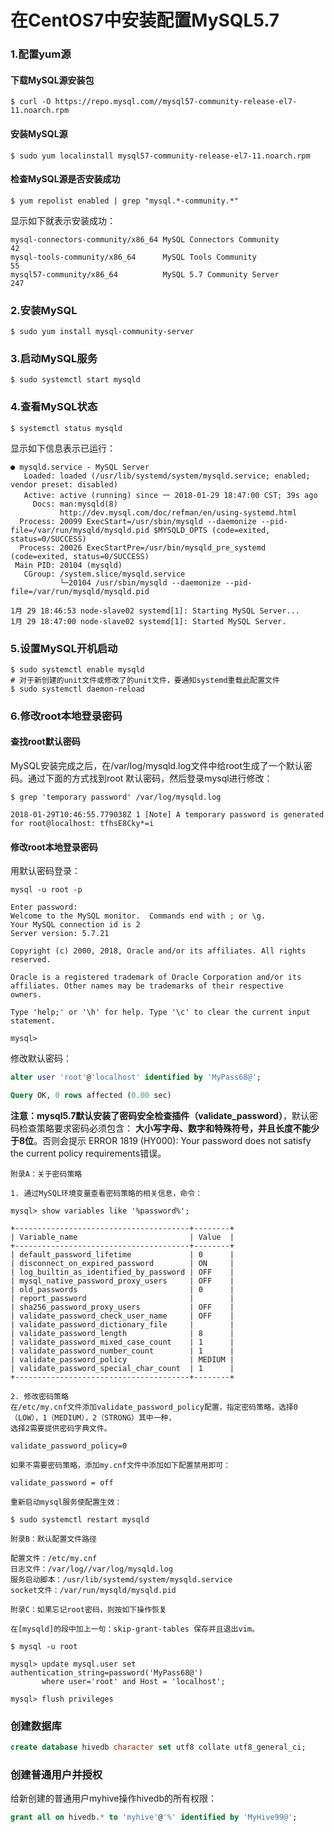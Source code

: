 在CentOS7中安装配置MySQL5.7
=================================================================================
### 1.配置yum源

#### 下载MySQL源安装包
```shell
$ curl -O https://repo.mysql.com//mysql57-community-release-el7-11.noarch.rpm
```

#### 安装MySQL源
```shell
$ sudo yum localinstall mysql57-community-release-el7-11.noarch.rpm
```

#### 检查MySQL源是否安装成功
```shell
$ yum repolist enabled | grep "mysql.*-community.*"
```
显示如下就表示安装成功：
```
mysql-connectors-community/x86_64 MySQL Connectors Community                  42
mysql-tools-community/x86_64      MySQL Tools Community                       55
mysql57-community/x86_64          MySQL 5.7 Community Server                 247
```

### 2.安装MySQL
```shell
$ sudo yum install mysql-community-server
```

### 3.启动MySQL服务
```shell
$ sudo systemctl start mysqld
```

### 4.查看MySQL状态
```shell
$ systemctl status mysqld
```
显示如下信息表示已运行：
```
● mysqld.service - MySQL Server
   Loaded: loaded (/usr/lib/systemd/system/mysqld.service; enabled; vendor preset: disabled)
   Active: active (running) since 一 2018-01-29 18:47:00 CST; 39s ago
     Docs: man:mysqld(8)
           http://dev.mysql.com/doc/refman/en/using-systemd.html
  Process: 20099 ExecStart=/usr/sbin/mysqld --daemonize --pid-file=/var/run/mysqld/mysqld.pid $MYSQLD_OPTS (code=exited, status=0/SUCCESS)
  Process: 20026 ExecStartPre=/usr/bin/mysqld_pre_systemd (code=exited, status=0/SUCCESS)
 Main PID: 20104 (mysqld)
   CGroup: /system.slice/mysqld.service
           └─20104 /usr/sbin/mysqld --daemonize --pid-file=/var/run/mysqld/mysqld.pid

1月 29 18:46:53 node-slave02 systemd[1]: Starting MySQL Server...
1月 29 18:47:00 node-slave02 systemd[1]: Started MySQL Server.
```

### 5.设置MySQL开机启动
```shell
$ sudo systemctl enable mysqld
# 对于新创建的unit文件或修改了的unit文件，要通知systemd重载此配置文件
$ sudo systemctl daemon-reload
```

### 6.修改root本地登录密码

#### 查找root默认密码
MySQL安装完成之后，在/var/log/mysqld.log文件中给root生成了一个默认密码。通过下面的方式找到root
默认密码，然后登录mysql进行修改：
```shell
$ grep 'temporary password' /var/log/mysqld.log

2018-01-29T10:46:55.779038Z 1 [Note] A temporary password is generated for root@localhost: tfhsE8Cky*=i
```

#### 修改root本地登录密码
用默认密码登录：
```shell
mysql -u root -p

Enter password:
Welcome to the MySQL monitor.  Commands end with ; or \g.
Your MySQL connection id is 2
Server version: 5.7.21

Copyright (c) 2000, 2018, Oracle and/or its affiliates. All rights reserved.

Oracle is a registered trademark of Oracle Corporation and/or its
affiliates. Other names may be trademarks of their respective
owners.

Type 'help;' or '\h' for help. Type '\c' to clear the current input statement.

mysql>
```
修改默认密码：
```sql
alter user 'root'@'localhost' identified by 'MyPass68@';

Query OK, 0 rows affected (0.00 sec)
```
**注意：mysql5.7默认安装了密码安全检查插件（validate_password）**，默认密码检查策略要求密码必须包含：
**大小写字母、数字和特殊符号，并且长度不能少于8位**。否则会提示
ERROR 1819 (HY000): Your password does not satisfy the current policy requirements错误。

```
附录A：关于密码策略

1. 通过MySQL环境变量查看密码策略的相关信息，命令：

mysql> show variables like '%password%';

+---------------------------------------+--------+
| Variable_name                         | Value  |
+---------------------------------------+--------+
| default_password_lifetime             | 0      |
| disconnect_on_expired_password        | ON     |
| log_builtin_as_identified_by_password | OFF    |
| mysql_native_password_proxy_users     | OFF    |
| old_passwords                         | 0      |
| report_password                       |        |
| sha256_password_proxy_users           | OFF    |
| validate_password_check_user_name     | OFF    |
| validate_password_dictionary_file     |        |
| validate_password_length              | 8      |
| validate_password_mixed_case_count    | 1      |
| validate_password_number_count        | 1      |
| validate_password_policy              | MEDIUM |
| validate_password_special_char_count  | 1      |
+---------------------------------------+--------+

2. 修改密码策略
在/etc/my.cnf文件添加validate_password_policy配置，指定密码策略，选择0（LOW），1（MEDIUM），2（STRONG）其中一种，
选择2需要提供密码字典文件。

validate_password_policy=0

如果不需要密码策略，添加my.cnf文件中添加如下配置禁用即可：

validate_password = off

重新启动mysql服务使配置生效：

$ sudo systemctl restart mysqld
```
```
附录B：默认配置文件路径

配置文件：/etc/my.cnf
日志文件：/var/log//var/log/mysqld.log
服务启动脚本：/usr/lib/systemd/system/mysqld.service
socket文件：/var/run/mysqld/mysqld.pid
```
```
附录C：如果忘记root密码，则按如下操作恢复

在[mysqld]的段中加上一句：skip-grant-tables 保存并且退出vim。

$ mysql -u root

mysql> update mysql.user set authentication_string=password('MyPass68@')
       where user='root' and Host = 'localhost';

mysql> flush privileges
```

### 创建数据库
```sql
create database hivedb character set utf8 collate utf8_general_ci;
```

### 创建普通用户并授权
给新创建的普通用户myhive操作hivedb的所有权限：
```sql
grant all on hivedb.* to 'myhive'@'%' identified by 'MyHive99@';
```
